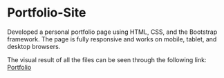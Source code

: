 # Portfolio-Site
Developed a personal portfolio page using HTML, CSS, and the Bootstrap framework. The page is fully responsive and works on mobile, tablet, and desktop browsers.

The visual result of all the files can be seen through the following link:
[Portfolio](https://colorscodex.github.io/Portfolio-Site/portfolio-english.html)
